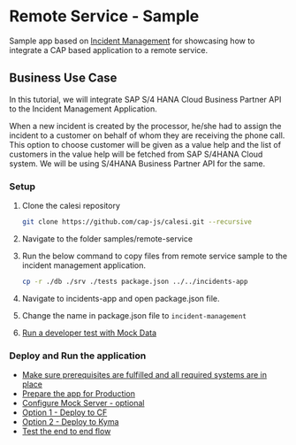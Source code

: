 # Remote Service - Sample

Sample app based on [Incident Management](https://github.com/cap-js/incidents-app) for showcasing how to integrate a CAP based application to a remote service.

## Business Use Case

In this tutorial, we will integrate SAP S/4 HANA Cloud Business Partner API to the Incident Management Application.

When a new incident is created by the processor, he/she had to assign the incident to a customer on behalf of whom they are receiving the phone call. This option to choose customer will be given as a value help and the list of customers in the value help will be fetched from SAP S/4HANA Cloud system. We will be using S/4HANA Business Partner API for the same.

### Setup

1. Clone the calesi repository

    ```sh
    git clone https://github.com/cap-js/calesi.git --recursive
    ```
2. Navigate to the folder samples/remote-service

3. Run the below command to copy files from remote service sample to the incident management application.

    ```sh
    cp -r ./db ./srv ./tests package.json ../../incidents-app
    ```

4. Navigate to incidents-app and open package.json file.

5. Change the name in package.json file to `incident-management`

6. [Run a developer test with Mock Data](https://github.com/SAP-samples/btp-developer-guide-cap/blob/main/documentation/remote-service/develop/test-with-mock.md#run-the-incident-management-application)

### Deploy and Run the application

* [Make sure prerequisites are fulfilled and all required systems are in place](https://github.com/SAP-samples/btp-developer-guide-cap/blob/main/documentation/remote-service/mission-prerequisites/README.md)
* [Prepare the app for Production](https://github.com/SAP-samples/btp-developer-guide-cap/blob/main/documentation/remote-service/deploy/prep-for-prod/prep-for-prod.md)
* [Configure Mock Server - optional](https://github.com/SAP-samples/btp-developer-guide-cap/blob/main/documentation/remote-service/install-mock-server/README.md)
* [Option 1 - Deploy to CF](https://github.com/SAP-samples/btp-developer-guide-cap/blob/main/documentation/remote-service/deploy/cf/README.md)
* [Option 2 - Deploy to Kyma](https://github.com/SAP-samples/btp-developer-guide-cap/blob/main/documentation/remote-service/deploy/kyma/README.md)
* [Test the end to end flow](https://github.com/SAP-samples/btp-developer-guide-cap/blob/main/documentation/remote-service/test-the-application/test-the-app.md)

   